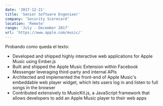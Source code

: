 ```yaml
---
date: '2017-12-21'
title: 'Senior Software Engenieer'
company: 'Security Scorecard'
location: 'Remote'
range: 'July - December 2017'
url: 'https://www.apple.com/music/'
---
```


Probando como queda el texto:

- Developed and shipped highly interactive web applications for Apple Music using Ember.js
- Built and shipped the Apple Music Extension within Facebook Messenger leveraging third-party and internal APIs
- Architected and implemented the front-end of Apple Music's embeddable web player widget, which lets users log in and listen to full songs in the browser
- Contributed extensively to MusicKit.js, a JavaScript framework that allows developers to add an Apple Music player to their web apps

